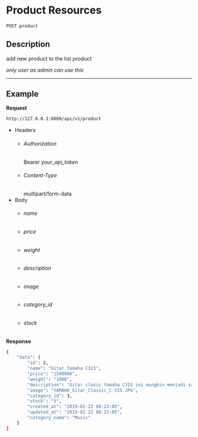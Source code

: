 # Product Resources

```bash
POST product
```
## Description
add new product to the list product

_only user as admin can use this_
***
## Example

**Request**

```bash
http://127.0.0.1:8000/api/v1/product
```
- Headers
    - ###### Authorization
        Bearer _your_api_token_ 
    - ###### Content-Type
        multipart/form-data
- Body
    - ###### name
    - ###### price
    - ###### weight
    - ###### description
    - ###### image
    - ###### category_id
    - ###### stock

**Response**

```bash
{
    "data": {
        "id": 2,
        "name": "Gitar Yamaha C315",
        "price": "1500000",
        "weight": "1000",
        "description": "Gitar clasic Yamaha C315 ini mungkin menjadi salah satu ukuran penuh model klasik paling murah Yamaha, tapi kualitas dan nada yang luar biasa. Benar-benar murah untuk pemula.",
        "image": "YAMAHA_Gitar_Classic_C-315.JPG",
        "category_id": 3,
        "stock": "5",
        "created_at": "2019-02-22 08:23:05",
        "updated_at": "2019-02-22 08:23:05",
        "category_name": "Music"
    }
}
```
